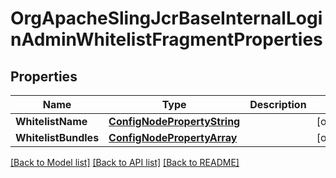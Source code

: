 # OrgApacheSlingJcrBaseInternalLoginAdminWhitelistFragmentProperties

## Properties
Name | Type | Description | Notes
------------ | ------------- | ------------- | -------------
**WhitelistName** | [**ConfigNodePropertyString**](configNodePropertyString.md) |  | [optional] 
**WhitelistBundles** | [**ConfigNodePropertyArray**](configNodePropertyArray.md) |  | [optional] 

[[Back to Model list]](../README.md#documentation-for-models) [[Back to API list]](../README.md#documentation-for-api-endpoints) [[Back to README]](../README.md)



